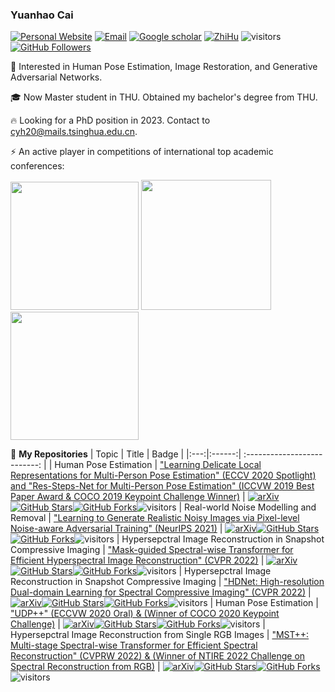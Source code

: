 ### Yuanhao Cai     
[![Personal Website](https://img.shields.io/badge/Web-YuanhaoCai-green)](https://caiyuanhao1998.github.io) [![Email](https://img.shields.io/badge/-cyh20@mails.tsinghua.edu.cn-yellowgreen?style=flat-square&labelColor=grey&logo=Gmail&logoColor=white&link=mailto:cyh20@mails.tsinghua.edu.cn)](mailto:cyh20@mails.tsinghua.edu.cn) [![Google scholar](https://img.shields.io/badge/Google-Scholar-yellow)](https://scholar.google.com.hk/citations?hl=zh-CN&user=3YozQwcAAAAJ&view_op=list_works&alert_preview_top_rm=2&gmla=AJsN-F6qHpxLkFzMFeel7Yz9yoVhRAQujFgWpKSqtm012OruJD3sjja4Ia40NxFTxZHVTsdP1vursIsy5_UjPbFnx91rpfkt_iFUdrcfY6VxZR00d4BtpLmrfeWpF6BASHbBQfAwJ9D9) [![ZhiHu](https://img.shields.io/badge/ZhiHu-知乎-orange)](https://www.zhihu.com/people/cyh-28-29) ![visitors](https://visitor-badge.glitch.me/badge?page_id=caiyuanhao1998/caiyuanhao1998) [![GitHub Followers](https://img.shields.io/github/followers/caiyuanhao1998?style=social)](https://github.com/caiyuanhao1998)

:rocket: Interested in Human Pose Estimation, Image Restoration, and Generative Adversarial Networks.


:mortar_board: Now Master student in THU. Obtained my bachelor's degree from THU.


:fire: Looking for a PhD position in 2023. Contact to cyh20@mails.tsinghua.edu.cn.

⚡ An active player in competitions of international top academic conferences:

<img src="https://github.com/caiyuanhao1998/RSN/blob/master/figures/2019_winner.png" height="205px"/> <img src="https://github.com/caiyuanhao1998/RSN/blob/master/figures/2019_best_paper.png" height="208px"/> <img src="https://github.com/caiyuanhao1998/RSN/blob/master/figures/2020_winner.png" height="205px"/> 

🌱 **My Repositories**
|   Topic   |     Title     |    Badge  |
|:---:|:------:|             :--------------------------:                     |
|  Human Pose Estimation   |   ["Learning Delicate Local Representations for Multi-Person Pose Estimation" (ECCV 2020 Spotlight) and "Res-Steps-Net for Multi-Person Pose Estimation" (ICCVW 2019 Best Paper Award & COCO 2019 Keypoint Challenge Winner)](https://github.com/caiyuanhao1998/RSN)   |   [![arXiv](https://img.shields.io/badge/arXiv-Paper-<COLOR>.svg)](https://arxiv.org/abs/2003.04030)[![GitHub Stars](https://img.shields.io/github/stars/caiyuanhao1998/RSN?style=social)](https://github.com/caiyuanhao1998/RSN)[![GitHub Forks](https://img.shields.io/github/forks/caiyuanhao1998/RSN?style=social)](https://github.com/caiyuanhao1998/RSN)![visitors](https://visitor-badge.glitch.me/badge?page_id=caiyuanhao1998/RSN)
|  Real-world Noise Modelling and Removal   |   ["Learning to Generate Realistic Noisy Images via Pixel-level Noise-aware Adversarial Training" (NeurIPS 2021)](https://github.com/caiyuanhao1998/PNGAN)   |   [![arXiv](https://img.shields.io/badge/arXiv-Paper-<COLOR>.svg)](https://proceedings.neurips.cc/paper/2021/hash/1a5b1e4daae265b790965a275b53ae50-Abstract.html)[![GitHub Stars](https://img.shields.io/github/stars/caiyuanhao1998/PNGAN?style=social)](https://github.com/caiyuanhao1998/PNGAN)[![GitHub Forks](https://img.shields.io/github/forks/caiyuanhao1998/PNGAN?style=social)](https://github.com/caiyuanhao1998/PNGAN)![visitors](https://visitor-badge.glitch.me/badge?page_id=caiyuanhao1998/PNGAN)
|  Hypersepctral Image Reconstruction in Snapshot Compressive Imaging   |   ["Mask-guided Spectral-wise Transformer for Efficient Hyperspectral Image Reconstruction" (CVPR 2022)](https://github.com/caiyuanhao1998/MST)   |   [![arXiv](https://img.shields.io/badge/arXiv-Paper-<COLOR>.svg)](https://arxiv.org/abs/2111.07910)[![GitHub Stars](https://img.shields.io/github/stars/caiyuanhao1998/MST?style=social)](https://github.com/caiyuanhao1998/MST)[![GitHub Forks](https://img.shields.io/github/forks/caiyuanhao1998/MST?style=social)](https://github.com/caiyuanhao1998/MST)![visitors](https://visitor-badge.glitch.me/badge?page_id=caiyuanhao1998/MST)
|  Hypersepctral Image Reconstruction in Snapshot Compressive Imaging   |   ["HDNet: High-resolution Dual-domain Learning for Spectral Compressive Imaging" (CVPR 2022)](https://github.com/caiyuanhao1998/HDNet)   |   [![arXiv](https://img.shields.io/badge/arXiv-Paper-<COLOR>.svg)](https://arxiv.org/abs/2203.02149)[![GitHub Stars](https://img.shields.io/github/stars/caiyuanhao1998/HDNet?style=social)](https://github.com/caiyuanhao1998/HDNet)[![GitHub Forks](https://img.shields.io/github/forks/caiyuanhao1998/HDNet?style=social)](https://github.com/caiyuanhao1998/HDNet)![visitors](https://visitor-badge.glitch.me/badge?page_id=caiyuanhao1998/HDNet)
|  Human Pose Estimation   |   ["UDP++" (ECCVW 2020 Oral) & (Winner of COCO 2020 Keypoint Challenge)](https://github.com/caiyuanhao1998/UDP-plus-plus)   |   [![arXiv](https://img.shields.io/badge/arXiv-Paper-<COLOR>.svg)](http://presentations.cocodataset.org.s3.amazonaws.com/ECCV20/keypoints/UDP.pdf)[![GitHub Stars](https://img.shields.io/github/stars/caiyuanhao1998/UDP-plus-plus?style=social)](https://github.com/caiyuanhao1998/UDP-plus-plus)[![GitHub Forks](https://img.shields.io/github/forks/caiyuanhao1998/UDP-plus-plus?style=social)](https://github.com/caiyuanhao1998/UDP-plus-plus)![visitors](https://visitor-badge.glitch.me/badge?page_id=caiyuanhao1998/UDP-plus-plus)
|  Hypersepctral Image Reconstruction from Single RGB Images   |   ["MST++: Multi-stage Spectral-wise Transformer for Efficient Spectral Reconstruction" (CVPRW 2022) & (Winner of NTIRE 2022 Challenge on Spectral Reconstruction from RGB)](https://github.com/caiyuanhao1998/MST-plus-plus)   |   [![arXiv](https://img.shields.io/badge/arXiv-Paper-<COLOR>.svg)](https://arxiv.org/abs/2204.07908)[![GitHub Stars](https://img.shields.io/github/stars/caiyuanhao1998/MST-plus-plus?style=social)](https://github.com/caiyuanhao1998/MST-plus-plus)[![GitHub Forks](https://img.shields.io/github/forks/caiyuanhao1998/MST-plus-plus?style=social)](https://github.com/caiyuanhao1998/MST-plus-plus)![visitors](https://visitor-badge.glitch.me/badge?page_id=caiyuanhao1998/MST-plus-plus)

